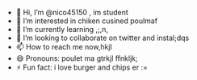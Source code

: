 - 👋 Hi, I’m @nico45150 , im student
- 👀 I’m interested in chiken cusined poulmaf
- 🌱 I’m currently learning ,;,n, 
- 💞️ I’m looking to collaborate on twitter and instal;dqs
- 📫 How to reach me now,hkjl
- 😄 Pronouns: poulet ma gtrkjl ffnkljk;
- ⚡ Fun fact: i love burger and chips er
:=
<!---
nico45150/nico45150 is a ✨ special ✨ repository because its `README.md` (this file) appears on your GitHub profile.
You can click the Preview link to take a look at your changes.
--->
